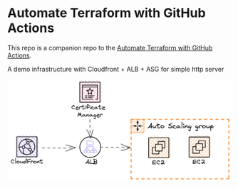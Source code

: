 # Automate Terraform with GitHub Actions


This repo is a companion repo to the [Automate Terraform with GitHub Actions](https://learn.hashicorp.com/tutorials/terraform/github-actions?in=terraform/automation).


A demo infrastructure with Cloudfront + ALB + ASG for simple http server

![Demo Architecture](./architecture-demo.png)  